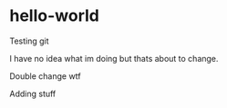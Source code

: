 # hello-world
Testing git

I have no idea what im doing but thats about to change.

Double change wtf

Adding stuff  
